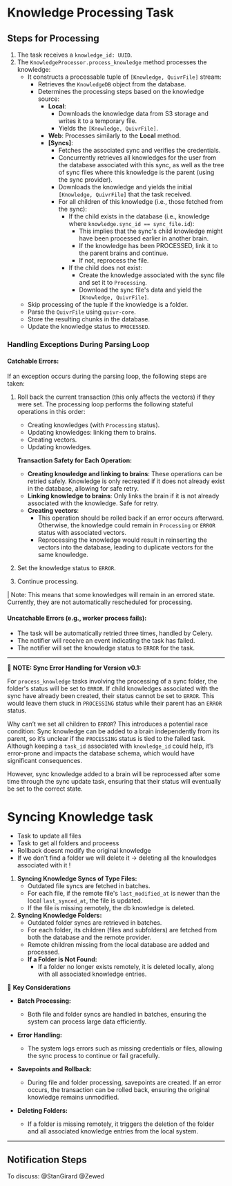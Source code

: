 # Knowledge Processing Task

## Steps for Processing

1. The task receives a `knowledge_id: UUID`.
2. The `KnowledgeProcessor.process_knowledge` method processes the knowledge:
   - It constructs a processable tuple of `[Knowledge, QuivrFile]` stream:
     - Retrieves the `KnowledgeDB` object from the database.
     - Determines the processing steps based on the knowledge source:
       - **Local**:
         - Downloads the knowledge data from S3 storage and writes it to a temporary file.
         - Yields the `[Knowledge, QuivrFile]`.
       - **Web**: Processes similarly to the **Local** method.
       - **[Syncs]**:
         - Fetches the associated sync and verifies the credentials.
         - Concurrently retrieves all knowledges for the user from the database associated with this sync, as well as the tree of sync files where this knowledge is the parent (using the sync provider).
         - Downloads the knowledge and yields the initial `[Knowledge, QuivrFile]` that the task received.
         - For all children of this knowledge (i.e., those fetched from the sync):
           - If the child exists in the database (i.e., knowledge where `knowledge.sync_id == sync_file.id`):
             - This implies that the sync's child knowledge might have been processed earlier in another brain.
             - If the knowledge has been PROCESSED, link it to the parent brains and continue.
             - If not, reprocess the file.
           - If the child does not exist:
             - Create the knowledge associated with the sync file and set it to `Processing`.
             - Download the sync file's data and yield the `[Knowledge, QuivrFile]`.
   - Skip processing of the tuple if the knowledge is a folder.
   - Parse the `QuivrFile` using `quivr-core`.
   - Store the resulting chunks in the database.
   - Update the knowledge status to `PROCESSED`.

### Handling Exceptions During Parsing Loop

#### Catchable Errors:

If an exception occurs during the parsing loop, the following steps are taken:

1. Roll back the current transaction (this only affects the vectors) if they were set. The processing loop performs the following stateful operations in this order:

   - Creating knowledges (with `Processing` status).
   - Updating knowledges: linking them to brains.
   - Creating vectors.
   - Updating knowledges.

   **Transaction Safety for Each Operation:**

   - **Creating knowledge and linking to brains**: These operations can be retried safely. Knowledge is only recreated if it does not already exist in the database, allowing for safe retry.
   - **Linking knowledge to brains**: Only links the brain if it is not already associated with the knowledge. Safe for retry.
   - **Creating vectors**:
     - This operation should be rolled back if an error occurs afterward. Otherwise, the knowledge could remain in `Processing` or `ERROR` status with associated vectors.
     - Reprocessing the knowledge would result in reinserting the vectors into the database, leading to duplicate vectors for the same knowledge.

2. Set the knowledge status to `ERROR`.
3. Continue processing.

| Note: This means that some knowledges will remain in an errored state. Currently, they are not automatically rescheduled for processing.

#### Uncatchable Errors (e.g., worker process fails):

- The task will be automatically retried three times, handled by Celery.
- The notifier will receive an event indicating the task has failed.
- The notifier will set the knowledge status to `ERROR` for the task.

---

🔴 **NOTE: Sync Error Handling for Version v0.1:**

For `process_knowledge` tasks involving the processing of a sync folder, the folder's status will be set to `ERROR`. If child knowledges associated with the sync have already been created, their status cannot be set to `ERROR`. This would leave them stuck in `PROCESSING` status while their parent has an `ERROR` status.

Why can’t we set all children to `ERROR`? This introduces a potential race condition: Sync knowledge can be added to a brain independently from its parent, so it’s unclear if the `PROCESSING` status is tied to the failed task. Although keeping a `task_id` associated with `knowledge_id` could help, it’s error-prone and impacts the database schema, which would have significant consequences.

However, sync knowledge added to a brain will be reprocessed after some time through the sync update task, ensuring that their status will eventually be set to the correct state.

# Syncing Knowledge task

- Task to update all files
- Task to get all folders and proceess
- Rollback doesnt modify the original knowledge
- If we don't find a folder we will delete it -> deleting all the knowledges associated with it !

1. **Syncing Knowledge Syncs of Type Files:**
   - Outdated file syncs are fetched in batches.
   - For each file, if the remote file's `last_modified_at` is newer than the local `last_synced_at`, the file is updated.
   - If the file is missing remotely, the db knowledge is deleted.
2. **Syncing Knowledge Folders:**
   - Outdated folder syncs are retrieved in batches.
   - For each folder, its children (files and subfolders) are fetched from both the database and the remote provider.
   - Remote children missing from the local database are added and processed.
   - **If a Folder is Not Found:**
     - If a folder no longer exists remotely, it is deleted locally, along with all associated knowledge entries.

🔴 **Key Considerations**

- **Batch Processing:**

  - Both file and folder syncs are handled in batches, ensuring the system can process large data efficiently.

- **Error Handling:**

  - The system logs errors such as missing credentials or files, allowing the sync process to continue or fail gracefully.

- **Savepoints and Rollback:**

  - During file and folder processing, savepoints are created. If an error occurs, the transaction can be rolled back, ensuring the original knowledge remains unmodified.

- **Deleting Folders:**
  - If a folder is missing remotely, it triggers the deletion of the folder and all associated knowledge entries from the local system.

---

## Notification Steps

To discuss: @StanGirard @Zewed
